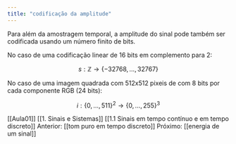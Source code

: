 ```yaml
---
title: "codificação da amplitude"
---
```


Para além da amostragem temporal, a amplitude do sinal pode também ser codificada usando um número finito de bits.

No caso de uma codificação linear de 16 bits em complemento para 2:

$$s: \mathbb{Z} \rightarrow \{-32768, \ldots, 32767 \}$$

No caso de uma imagem quadrada com 512x512 pixeis de com 8 bits por cada componente RGB (24 bits):

$$ i: \{0, \ldots, 511\}^2 \rightarrow \{0, \ldots, 255 \}^3 $$

[[Aula01]]
[[1. Sinais e Sistemas]]
[[1.1 Sinais em tempo contínuo e em tempo discreto]]
Anterior: [[tom puro em tempo discreto]]
Próximo: [[energia de um sinal]]

